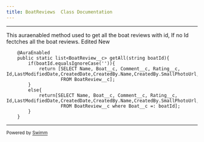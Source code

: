 ```yaml
---
title: BoatReviews  Class Documentation
---
```

<SwmSnippet path="/force-app/main/default/classes/BoatReviews.cls" line="2">

---

This auraenabled method used to get all the boat reviews with id, If no Id fectches all the boat reviews. Edited New

```apex
	@AuraEnabled
    public static list<BoatReview__c> getAll(string boatId){
        if(boatId.equalsIgnoreCase('')){
            return [SELECT Name, Boat__c, Comment__c, Rating__c, Id,LastModifiedDate,CreatedDate,CreatedBy.Name,CreatedBy.SmallPhotoUrl,CreatedBy.CompanyName 
                    FROM BoatReview__c];
        }
        else{
            return[SELECT Name, Boat__c, Comment__c, Rating__c, Id,LastModifiedDate,CreatedDate,CreatedBy.Name,CreatedBy.SmallPhotoUrl,CreatedBy.CompanyName 
                    FROM BoatReview__c where Boat__c =: boatId];
        }
    }
```

---

</SwmSnippet>

<SwmMeta version="3.0.0" repo-id="Z2l0aHViJTNBJTNBYXJpJTNBJTNBYXNod2luYXJlbg==" repo-name="ari"><sup>Powered by [Swimm](https://app.swimm.io/)</sup></SwmMeta>
